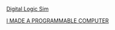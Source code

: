 [Digital Logic Sim](https://sebastian.itch.io/digital-logic-sim)

[I MADE A PROGRAMMABLE COMPUTER](https://www.youtube.com/watch?v=nu_tvruoK18&t=3252s)